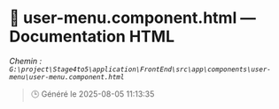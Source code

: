 # 📄 user-menu.component.html — Documentation HTML
*Chemin : `G:\project\Stage4to5\application\FrontEnd\src\app\components\user-menu\user-menu.component.html`*

> 🕒 Généré le 2025-08-05 11:13:35

